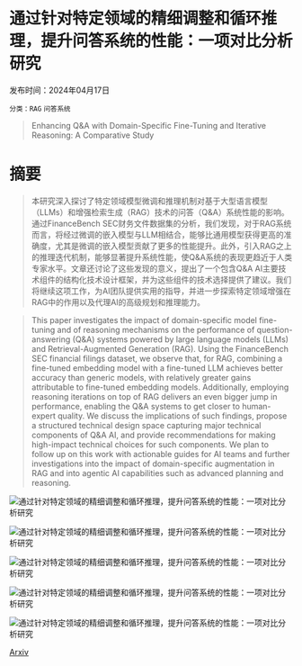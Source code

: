 # 通过针对特定领域的精细调整和循环推理，提升问答系统的性能：一项对比分析研究

发布时间：2024年04月17日

`分类：RAG` `问答系统`

> Enhancing Q&A with Domain-Specific Fine-Tuning and Iterative Reasoning: A Comparative Study

# 摘要

> 本研究深入探讨了特定领域模型微调和推理机制对基于大型语言模型（LLMs）和增强检索生成（RAG）技术的问答（Q&A）系统性能的影响。通过FinanceBench SEC财务文件数据集的分析，我们发现，对于RAG系统而言，将经过微调的嵌入模型与LLM相结合，能够比通用模型获得更高的准确度，尤其是微调的嵌入模型贡献了更多的性能提升。此外，引入RAG之上的推理迭代机制，能够显著提升系统性能，使Q&A系统的表现更趋近于人类专家水平。文章还讨论了这些发现的意义，提出了一个包含Q&A AI主要技术组件的结构化技术设计框架，并为这些组件的技术选择提供了建议。我们将继续这项工作，为AI团队提供实用的指导，并进一步探索特定领域增强在RAG中的作用以及代理AI的高级规划和推理能力。

> This paper investigates the impact of domain-specific model fine-tuning and of reasoning mechanisms on the performance of question-answering (Q&A) systems powered by large language models (LLMs) and Retrieval-Augmented Generation (RAG). Using the FinanceBench SEC financial filings dataset, we observe that, for RAG, combining a fine-tuned embedding model with a fine-tuned LLM achieves better accuracy than generic models, with relatively greater gains attributable to fine-tuned embedding models. Additionally, employing reasoning iterations on top of RAG delivers an even bigger jump in performance, enabling the Q&A systems to get closer to human-expert quality. We discuss the implications of such findings, propose a structured technical design space capturing major technical components of Q&A AI, and provide recommendations for making high-impact technical choices for such components. We plan to follow up on this work with actionable guides for AI teams and further investigations into the impact of domain-specific augmentation in RAG and into agentic AI capabilities such as advanced planning and reasoning.

![通过针对特定领域的精细调整和循环推理，提升问答系统的性能：一项对比分析研究](../../../paper_images/2404.11792/ooda.png)

![通过针对特定领域的精细调整和循环推理，提升问答系统的性能：一项对比分析研究](../../../paper_images/2404.11792/ooda-rag.png)

![通过针对特定领域的精细调整和循环推理，提升问答系统的性能：一项对比分析研究](../../../paper_images/2404.11792/ooda-financebench.png)

![通过针对特定领域的精细调整和循环推理，提升问答系统的性能：一项对比分析研究](../../../paper_images/2404.11792/design-space.png)

![通过针对特定领域的精细调整和循环推理，提升问答系统的性能：一项对比分析研究](../../../paper_images/2404.11792/financebench-categories.png)

[Arxiv](https://arxiv.org/abs/2404.11792)